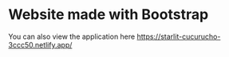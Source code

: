 # Website made with Bootstrap
You can also view the application here 
https://starlit-cucurucho-3ccc50.netlify.app/
